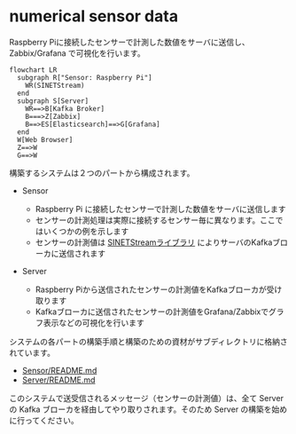 # numerical sensor data

Raspberry Piに接続したセンサーで計測した数値をサーバに送信し、Zabbix/Grafana で可視化を行います。

```mermaid
flowchart LR
  subgraph R["Sensor: Raspberry Pi"]
    WR(SINETStream)
  end
  subgraph S[Server]
    WR==>B[Kafka Broker]
    B===>Z[Zabbix]
    B==>ES[Elasticsearch]==>G[Grafana]
  end
  W[Web Browser]
  Z==>W
  G==>W
```

構築するシステムは２つのパートから構成されます。

* Sensor
  * Raspberry Pi に接続したセンサーで計測した数値をサーバに送信します
  * センサーの計測処理は実際に接続するセンサー毎に異なります。ここではいくつかの例を示します
  * センサーの計測値は [SINETStreamライブラリ](https://www.sinetstream.net/) によりサーバのKafkaブローカに送信されます

* Server
  * Raspberry Piから送信されたセンサーの計測値をKafkaブローカが受け取ります
  * Kafkaブローカに送信されたセンサーの計測値をGrafana/Zabbixでグラフ表示などの可視化を行います

システムの各パートの構築手順と構築のための資材がサブディレクトリに格納されています。

* [Sensor/README.md](Sensor/README.md)
* [Server/README.md](Server/README.md)

このシステムで送受信されるメッセージ（センサーの計測値）は、全て Server の Kafka ブローカを経由してやり取りされます。そのため Server の構築を始めに行ってください。
